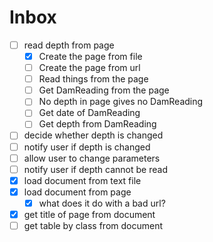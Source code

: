 # Inbox
- [ ] read depth from page
  - [x] Create the page from file
  - [ ] Create the page from url
  - [ ] Read things from the page
  - [ ] Get DamReading from the page
  - [ ] No depth in page gives no DamReading
  - [ ] Get date of DamReading
  - [ ] Get depth from DamReading
- [ ] decide whether depth is changed
- [ ] notify user if depth is changed
- [ ] allow user to change parameters
- [ ] notify user if depth cannot be read
- [x] load document from text file
- [x] load document from page
  - [x] what does it do with a bad url? 
- [x] get title of page from document
- [ ] get table by class from document